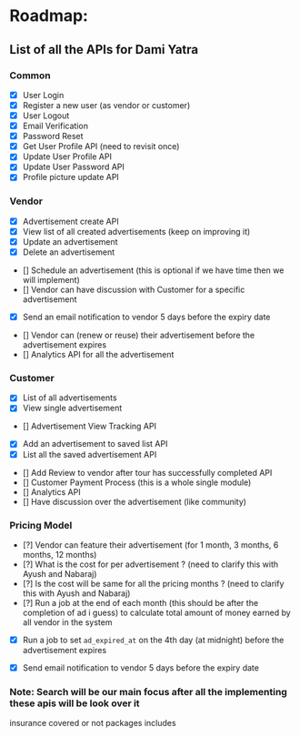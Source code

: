 # Roadmap:

## List of all the APIs for Dami Yatra

### Common

* [x] User Login
* [x] Register a new user (as vendor or customer)
* [x] User Logout
* [x] Email Verification
* [x] Password Reset
* [x] Get User Profile API (need to revisit once)
* [x] Update User Profile API
* [x] Update User Password API
* [x] Profile picture update API

### Vendor
* [x] Advertisement create API
* [x] View list of all created advertisements (keep on improving it)
* [x] Update an advertisement
* [x] Delete an advertisement
* [] Schedule an advertisement (this is optional if we have time then we will implement)
* [] Vendor can have discussion with Customer for a specific advertisement
* [x] Send an email notification to vendor 5 days before the expiry date
* [] Vendor can (renew or reuse) their advertisement before the advertisement expires
* [] Analytics API for all the advertisement

### Customer
* [x] List of all advertisements
* [x] View single advertisement
* [] Advertisement View Tracking API
* [x] Add an advertisement to saved list API
* [x] List all the saved advertisement API
* [] Add Review to vendor after tour has successfully completed API
* [] Customer Payment Process (this is a whole single module)
* [] Analytics API
* [] Have discussion over the advertisement (like community)

### Pricing Model

* [?] Vendor can feature their advertisement (for 1 month, 3 months, 6 months, 12 months)
* [?] What is the cost for per advertisement ? (need to clarify this with Ayush and Nabaraj)
* [?] Is the cost will be same for all the pricing months ? (need to clarify this with Ayush and Nabaraj)
* [?] Run a job at the end of each month (this should be after the completion of ad i guess) to calculate total amount of money earned by all vendor in the system
* [x] Run a job to set `ad_expired_at` on the 4th day (at midnight) before the advertisement expires
* [x] Send email notification to vendor 5 days before the expiry date


### Note: Search will be our main focus after all the implementing these apis will be look over it

insurance covered or not
packages includes
